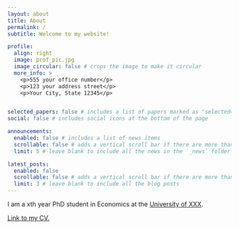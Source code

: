 ```yaml
---
layout: about
title: About
permalink: /
subtitle: Welcome to my website!

profile:
  align: right
  image: prof_pic.jpg
  image_circular: false # crops the image to make it circular
  more_info: >
    <p>555 your office number</p>
    <p>123 your address street</p>
    <p>Your City, State 12345</p>


selected_papers: false # includes a list of papers marked as "selected={true}"
social: false # includes social icons at the bottom of the page

announcements:
  enabled: false # includes a list of news items
  scrollable: false # adds a vertical scroll bar if there are more than 3 news items
  limit: 5 # leave blank to include all the news in the `_news` folder

latest_posts:
  enabled: false
  scrollable: false # adds a vertical scroll bar if there are more than 3 new posts items
  limit: 3 # leave blank to include all the blog posts
---
```


I am a xth year PhD student in Economics at the <a href="https://www.google.com" target="_blank" rel="noopener noreferrer">University of XXX</a>.

<a href="https://lukintest.github.io/assets/pdf/CV.pdf" target="_blank" rel="noopener noreferrer">Link to my CV.</a>

